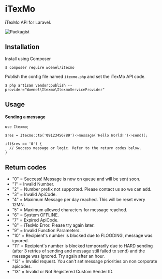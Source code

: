 # iTexMo
iTexMo API for Laravel.

![Packagist](https://img.shields.io/packagist/l/doctrine/orm.svg)

## Installation

Install using Composer
```
$ composer require woenel/itexmo
```

Publish the config file named `itexmo.php` and set the iTexMo API code.
```
$ php artisan vendor:publish --provider="Woenel\Itexmo\ItexmoServiceProvider"
```

## Usage

#### Sending a message
```
use Itexmo;

$res = Itexmo::to('09123456789')->message('Hello World!')->send();

if($res == '0') {
  // Success message or logic. Refer to the return codes below.
}
```

## Return codes
* "0" = Success! Message is now on queue and will be sent soon.
* "1" = Invalid Number.
* "2" = Number prefix not supported. Please contact us so we can add.
* "3" = Invalid ApiCode.
* "4" = Maximum Message per day reached. This will be reset every 12MN.
* "5" = Maximum allowed characters for message reached.
* "6" = System OFFLINE.
* "7" = Expired ApiCode.
* "8" = iTexMo Error. Please try again later.
* "9" = Invalid Function Parameters.
* "10" = Recipient's number is blocked due to FLOODING, message was ignored.
* "11" = Recipient's number is blocked temporarily due to HARD sending (after 3 retries of sending and message still failed to send) and the message was ignored. Try again after an hour.
* "12" = Invalid request. You can't set message priorities on non corporate apicodes.
* "13" = Invalid or Not Registered Custom Sender ID.
